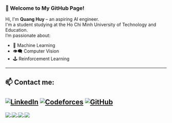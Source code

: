 ### 👋 Welcome to My GitHub Page!

Hi, I'm **Quang Huy** – an aspiring AI engineer. <br>
I'm a student studying at the Ho Chi Minh University of Technology and Education. <br>
I’m passionate about: <br>
- 🧠 Machine Learning
- 👁️‍🗨️ Computer Vision
- 🕹️ Reinforcement Learning
---

## 📫 Contact me:

[![LinkedIn](https://i.stack.imgur.com/gVE0j.png)](https://www.linkedin.com/in/quang-huy-nghiem-46ab86336/)
[![Codeforces](https://img.shields.io/badge/Codeforces-orange?style=flat-square&logo=codeforces)](https://icpc.global/ICPCID/P8POZ7FAO6JQ)
[![GitHub](https://i.stack.imgur.com/tskMh.png)](https://github.com/HuyinCP)
---


<a href="https://github.com/HuyinCP/AI_projectGame">
  <!-- Change the github-readme-stats.anuraghazra1.vercel.app to github-readme-stats.vercel.app  -->
  <img align="center" src="https://github-readme-stats.anuraghazra1.vercel.app/api/pin/?username=HuyinCP&repo=AI_projectGame&theme=tokyonight" />
</a>

<a href="https://github.com/HuyinCP/8-Puzzle-AI-solver-">
  <img align="center" src="https://github-readme-stats.anuraghazra1.vercel.app/api/pin/?username=HuyinCP&repo=8-Puzzle-AI-solver-&theme=tokyonight" />
</a>

<a href="https://github.com/HuyinCP/Diabetes-Prediction">
  <img align="center" src="https://github-readme-stats.anuraghazra1.vercel.app/api/pin/?username=HuyinCP&repo=Diabetes-Prediction&theme=tokyonight" />
</a>

<a href="https://github.com/HuyinCP/Competitive-programming">
  <img align="center" src="https://github-readme-stats.anuraghazra1.vercel.app/api/pin/?username=HuyinCP&repo=Competitive-programming&theme=tokyonight" />
</a>

